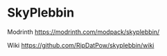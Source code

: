 # SkyPlebbin

Modrinth
https://modrinth.com/modpack/skyplebbin/

Wiki
https://github.com/RipDatPow/skyplebbin/wiki
